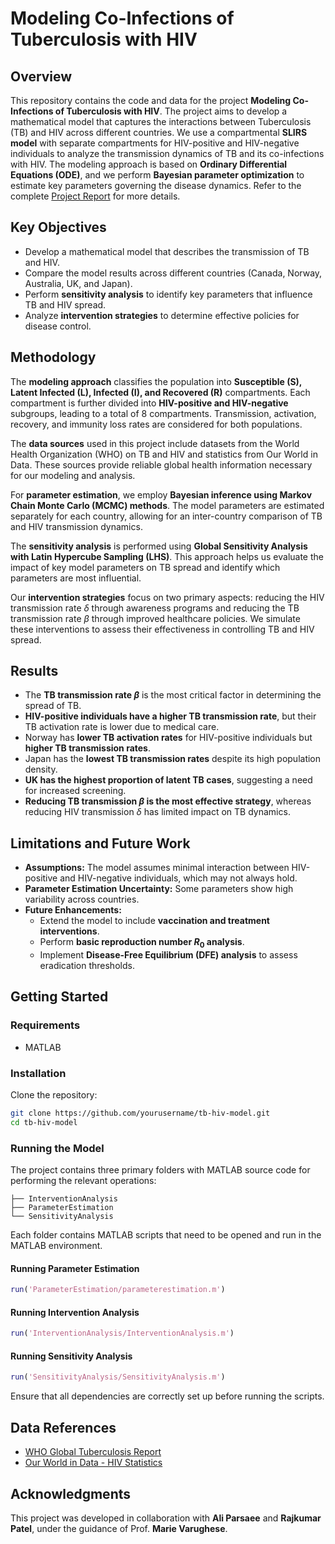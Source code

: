 # Modeling Co-Infections of Tuberculosis with HIV

## Overview

This repository contains the code and data for the project **Modeling Co-Infections of Tuberculosis with HIV**. The project aims to develop a mathematical model that captures the interactions between Tuberculosis (TB) and HIV across different countries. We use a compartmental **SLIRS model** with separate compartments for HIV-positive and HIV-negative individuals to analyze the transmission dynamics of TB and its co-infections with HIV. The modeling approach is based on **Ordinary Differential Equations (ODE)**, and we perform **Bayesian parameter optimization** to estimate key parameters governing the disease dynamics. Refer to the complete [Project Report](https://drive.google.com/file/d/1T0NR-2HJ2N8Zw2Wt9Q28wn-mKfUp_M8r/view?usp=sharing) for more details.



## Key Objectives

- Develop a mathematical model that describes the transmission of TB and HIV.
- Compare the model results across different countries (Canada, Norway, Australia, UK, and Japan).
- Perform **sensitivity analysis** to identify key parameters that influence TB and HIV spread.
- Analyze **intervention strategies** to determine effective policies for disease control.

## Methodology

The **modeling approach** classifies the population into **Susceptible (S), Latent Infected (L), Infected (I), and Recovered (R)** compartments. Each compartment is further divided into **HIV-positive and HIV-negative** subgroups, leading to a total of 8 compartments. Transmission, activation, recovery, and immunity loss rates are considered for both populations.

The **data sources** used in this project include datasets from the World Health Organization (WHO) on TB and HIV and statistics from Our World in Data. These sources provide reliable global health information necessary for our modeling and analysis.

For **parameter estimation**, we employ **Bayesian inference using Markov Chain Monte Carlo (MCMC) methods**. The model parameters are estimated separately for each country, allowing for an inter-country comparison of TB and HIV transmission dynamics.

The **sensitivity analysis** is performed using **Global Sensitivity Analysis with Latin Hypercube Sampling (LHS)**. This approach helps us evaluate the impact of key model parameters on TB spread and identify which parameters are most influential.

Our **intervention strategies** focus on two primary aspects: reducing the HIV transmission rate $\delta$  through awareness programs and reducing the TB transmission rate $\beta$ through improved healthcare policies. We simulate these interventions to assess their effectiveness in controlling TB and HIV spread.

## Results

- The **TB transmission rate $\beta$** is the most critical factor in determining the spread of TB.
- **HIV-positive individuals have a higher TB transmission rate**, but their TB activation rate is lower due to medical care.
- Norway has **lower TB activation rates** for HIV-positive individuals but **higher TB transmission rates**.
- Japan has the **lowest TB transmission rates** despite its high population density.
- **UK has the highest proportion of latent TB cases**, suggesting a need for increased screening.
- **Reducing TB transmission $\beta$ is the most effective strategy**, whereas reducing HIV transmission $\delta$ has limited impact on TB dynamics.

## Limitations and Future Work

- **Assumptions:** The model assumes minimal interaction between HIV-positive and HIV-negative individuals, which may not always hold.
- **Parameter Estimation Uncertainty:** Some parameters show high variability across countries.
- **Future Enhancements:**
  - Extend the model to include **vaccination and treatment interventions**.
  - Perform **basic reproduction number $R_0$ analysis**.
  - Implement **Disease-Free Equilibrium (DFE) analysis** to assess eradication thresholds.

## Getting Started

### Requirements

- MATLAB

### Installation

Clone the repository:

```bash
git clone https://github.com/yourusername/tb-hiv-model.git
cd tb-hiv-model
```

### Running the Model

The project contains three primary folders with MATLAB source code for performing the relevant operations:

```
├── InterventionAnalysis
├── ParameterEstimation
└── SensitivityAnalysis
```

Each folder contains MATLAB scripts that need to be opened and run in the MATLAB environment.

#### Running Parameter Estimation

```matlab
run('ParameterEstimation/parameterestimation.m')
```

#### Running Intervention Analysis

```matlab
run('InterventionAnalysis/InterventionAnalysis.m')
```

#### Running Sensitivity Analysis

```matlab
run('SensitivityAnalysis/SensitivityAnalysis.m')
```

Ensure that all dependencies are correctly set up before running the scripts.

## Data References

- [WHO Global Tuberculosis Report](https://www.who.int/teams/global-tuberculosis-programme/tb-reports/global-tuberculosis-report-2022)
- [Our World in Data - HIV Statistics](https://ourworldindata.org/hiv-aids)

## Acknowledgments

This project was developed in collaboration with **Ali Parsaee** and **Rajkumar Patel**, under the guidance of Prof. **Marie Varughese**.



